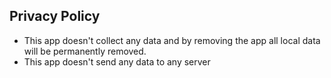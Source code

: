 ## Privacy Policy
- This app doesn't collect any data and by removing the app all local data will be permanently removed.
- This app doesn't send any data to any server

 
